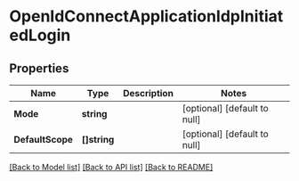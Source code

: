 # OpenIdConnectApplicationIdpInitiatedLogin

## Properties
Name | Type | Description | Notes
------------ | ------------- | ------------- | -------------
**Mode** | **string** |  | [optional] [default to null]
**DefaultScope** | **[]string** |  | [optional] [default to null]

[[Back to Model list]](../README.md#documentation-for-models) [[Back to API list]](../README.md#documentation-for-api-endpoints) [[Back to README]](../README.md)

